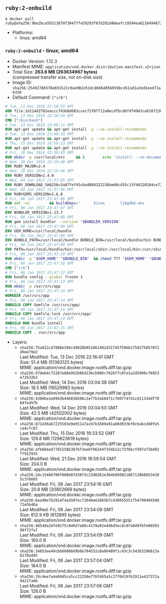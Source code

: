 ## `ruby:2-onbuild`

```console
$ docker pull ruby@sha256:9be2bca59313870f30477fe59293f6fd202d48eafc19594ea621649467299f55
```

-	Platforms:
	-	linux; amd64

### `ruby:2-onbuild` - linux; amd64

-	Docker Version: 1.12.3
-	Manifest MIME: `application/vnd.docker.distribution.manifest.v2+json`
-	Total Size: **263.6 MB (263634967 bytes)**  
	(compressed transfer size, not on-disk size)
-	Image ID: `sha256:25492786578e691521c0ae902e51dc8666405b959bc451ad1a3ed1eed71a6330`
-	Default Command: `["irb"]`

```dockerfile
# Tue, 13 Dec 2016 22:10:59 GMT
ADD file:1d214d2782eaccc743b8d683ccecf2f87f12a0ecdfbcd6fdf4943ce616f23870 in / 
# Tue, 13 Dec 2016 22:10:59 GMT
CMD ["/bin/bash"]
# Tue, 13 Dec 2016 23:00:11 GMT
RUN apt-get update && apt-get install -y --no-install-recommends 		ca-certificates 		curl 		wget 	&& rm -rf /var/lib/apt/lists/*
# Tue, 13 Dec 2016 23:00:33 GMT
RUN apt-get update && apt-get install -y --no-install-recommends 		bzr 		git 		mercurial 		openssh-client 		subversion 				procps 	&& rm -rf /var/lib/apt/lists/*
# Thu, 15 Dec 2016 18:59:13 GMT
RUN apt-get update && apt-get install -y --no-install-recommends 		autoconf 		automake 		bzip2 		file 		g++ 		gcc 		imagemagick 		libbz2-dev 		libc6-dev 		libcurl4-openssl-dev 		libdb-dev 		libevent-dev 		libffi-dev 		libgdbm-dev 		libgeoip-dev 		libglib2.0-dev 		libjpeg-dev 		libkrb5-dev 		liblzma-dev 		libmagickcore-dev 		libmagickwand-dev 		libmysqlclient-dev 		libncurses-dev 		libpng-dev 		libpq-dev 		libreadline-dev 		libsqlite3-dev 		libssl-dev 		libtool 		libwebp-dev 		libxml2-dev 		libxslt-dev 		libyaml-dev 		make 		patch 		xz-utils 		zlib1g-dev 	&& rm -rf /var/lib/apt/lists/*
# Fri, 16 Dec 2016 03:30:43 GMT
RUN mkdir -p /usr/local/etc 	&& { 		echo 'install: --no-document'; 		echo 'update: --no-document'; 	} >> /usr/local/etc/gemrc
# Wed, 28 Dec 2016 22:19:48 GMT
ENV RUBY_MAJOR=2.4
# Wed, 28 Dec 2016 22:19:48 GMT
ENV RUBY_VERSION=2.4.0
# Wed, 04 Jan 2017 21:57:05 GMT
ENV RUBY_DOWNLOAD_SHA256=3a87fef45cba48b9322236be60c455c13fd4220184ce7287600361319bb63690
# Wed, 04 Jan 2017 21:57:06 GMT
ENV RUBYGEMS_VERSION=2.6.8
# Fri, 06 Jan 2017 23:47:06 GMT
RUN set -ex 		&& buildDeps=' 		bison 		libgdbm-dev 		ruby 	' 	&& apt-get update 	&& apt-get install -y --no-install-recommends $buildDeps 	&& rm -rf /var/lib/apt/lists/* 		&& wget -O ruby.tar.xz "https://cache.ruby-lang.org/pub/ruby/${RUBY_MAJOR%-rc}/ruby-$RUBY_VERSION.tar.xz" 	&& echo "$RUBY_DOWNLOAD_SHA256 *ruby.tar.xz" | sha256sum -c - 		&& mkdir -p /usr/src/ruby 	&& tar -xJf ruby.tar.xz -C /usr/src/ruby --strip-components=1 	&& rm ruby.tar.xz 		&& cd /usr/src/ruby 		&& { 		echo '#define ENABLE_PATH_CHECK 0'; 		echo; 		cat file.c; 	} > file.c.new 	&& mv file.c.new file.c 		&& autoconf 	&& ./configure --disable-install-doc --enable-shared 	&& make -j"$(nproc)" 	&& make install 		&& apt-get purge -y --auto-remove $buildDeps 	&& cd / 	&& rm -r /usr/src/ruby 		&& gem update --system "$RUBYGEMS_VERSION"
# Fri, 06 Jan 2017 23:47:07 GMT
ENV BUNDLER_VERSION=1.13.7
# Fri, 06 Jan 2017 23:47:08 GMT
RUN gem install bundler --version "$BUNDLER_VERSION"
# Fri, 06 Jan 2017 23:47:09 GMT
ENV GEM_HOME=/usr/local/bundle
# Fri, 06 Jan 2017 23:47:09 GMT
ENV BUNDLE_PATH=/usr/local/bundle BUNDLE_BIN=/usr/local/bundle/bin BUNDLE_SILENCE_ROOT_WARNING=1 BUNDLE_APP_CONFIG=/usr/local/bundle
# Fri, 06 Jan 2017 23:47:09 GMT
ENV PATH=/usr/local/bundle/bin:/usr/local/sbin:/usr/local/bin:/usr/sbin:/usr/bin:/sbin:/bin
# Fri, 06 Jan 2017 23:47:10 GMT
RUN mkdir -p "$GEM_HOME" "$BUNDLE_BIN" 	&& chmod 777 "$GEM_HOME" "$BUNDLE_BIN"
# Fri, 06 Jan 2017 23:47:10 GMT
CMD ["irb"]
# Fri, 06 Jan 2017 23:47:12 GMT
RUN bundle config --global frozen 1
# Fri, 06 Jan 2017 23:47:13 GMT
RUN mkdir -p /usr/src/app
# Fri, 06 Jan 2017 23:47:14 GMT
WORKDIR /usr/src/app
# Fri, 06 Jan 2017 23:47:14 GMT
ONBUILD COPY Gemfile /usr/src/app/
# Fri, 06 Jan 2017 23:47:14 GMT
ONBUILD COPY Gemfile.lock /usr/src/app/
# Fri, 06 Jan 2017 23:47:14 GMT
ONBUILD RUN bundle install
# Fri, 06 Jan 2017 23:47:15 GMT
ONBUILD COPY . /usr/src/app
```

-	Layers:
	-	`sha256:75a822cd7888e394c49828b951061402d31745f596b1f502758570f2d0ee79e2`  
		Last Modified: Tue, 13 Dec 2016 22:16:41 GMT  
		Size: 51.4 MB (51363125 bytes)  
		MIME: application/vnd.docker.image.rootfs.diff.tar.gzip
	-	`sha256:57de64c72267e88e952b064236cb906c7626f7c07a1a2d5900cf6953e72632b3`  
		Last Modified: Wed, 14 Dec 2016 03:04:38 GMT  
		Size: 18.5 MB (18529983 bytes)  
		MIME: application/vnd.docker.image.rootfs.diff.tar.gzip
	-	`sha256:4306be1e8943b446026b96c2ef7b3ab8471c760774fd1cd11334df7084fed57b`  
		Last Modified: Wed, 14 Dec 2016 03:04:50 GMT  
		Size: 42.5 MB (42502002 bytes)  
		MIME: application/vnd.docker.image.rootfs.diff.tar.gzip
	-	`sha256:871436ab7225503e9e951a7acb7b1689a91a60d033bf8cbabcd40fe5ca4cfc87`  
		Last Modified: Thu, 15 Dec 2016 19:33:52 GMT  
		Size: 129.8 MB (129823619 bytes)  
		MIME: application/vnd.docker.image.rootfs.diff.tar.gzip
	-	`sha256:afb684ad7765258b3876f3ee6f96244f254b12c72f6bcfd97af3bd02f7912935`  
		Last Modified: Wed, 21 Dec 2016 19:59:54 GMT  
		Size: 204.0 B  
		MIME: application/vnd.docker.image.rootfs.diff.tar.gzip
	-	`sha256:24c15466706f006b07d38f3c23d0261e364b850821867138686534205c376665`  
		Last Modified: Fri, 06 Jan 2017 23:54:16 GMT  
		Size: 20.8 MB (20802669 bytes)  
		MIME: application/vnd.docker.image.rootfs.diff.tar.gzip
	-	`sha256:6ea98e7b2914f4a3507ec72640a61065b7c438855551f5479049d10872e5b40a`  
		Last Modified: Fri, 06 Jan 2017 23:54:09 GMT  
		Size: 612.9 KB (612895 bytes)  
		MIME: application/vnd.docker.image.rootfs.diff.tar.gzip
	-	`sha256:4054da24fe9275c846d7a86c4178a92e446d5ec8c07a049f6fe865b598f72fa7`  
		Last Modified: Fri, 06 Jan 2017 23:54:09 GMT  
		Size: 160.0 B  
		MIME: application/vnd.docker.image.rootfs.diff.tar.gzip
	-	`sha256:34853ee49cbb6808669b6b784532c0a06480f1c43c3c543b3296613a8170a495`  
		Last Modified: Fri, 06 Jan 2017 23:57:04 GMT  
		Size: 184.0 B  
		MIME: application/vnd.docker.image.rootfs.diff.tar.gzip
	-	`sha256:29c4ee7a4e69d5ce5cc22350e776fd65a5c2770419fb2911e41f372a9421fa96`  
		Last Modified: Fri, 06 Jan 2017 23:57:06 GMT  
		Size: 126.0 B  
		MIME: application/vnd.docker.image.rootfs.diff.tar.gzip
